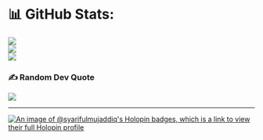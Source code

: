 # 📊 GitHub Stats:
![](https://github-readme-stats.vercel.app/api?username=syarifulmujaddiq&theme=dark&hide_border=false&include_all_commits=false&count_private=false)<br/>
![](https://github-readme-streak-stats.herokuapp.com/?user=syarifulmujaddiq&theme=dark&hide_border=false)<br/>
![](https://github-readme-stats.vercel.app/api/top-langs/?username=syarifulmujaddiq&theme=dark&hide_border=false&include_all_commits=false&count_private=false&layout=compact)

### ✍️ Random Dev Quote
![](https://quotes-github-readme.vercel.app/api?type=horizontal&theme=radical)


---
[![An image of @syarifulmujaddiq's Holopin badges, which is a link to view their full Holopin profile](https://holopin.me/syarifulmujaddiq)](https://holopin.io/@syarifulmujaddiq)



<!-- Proudly created with GPRM ( https://gprm.itsvg.in ) -->


